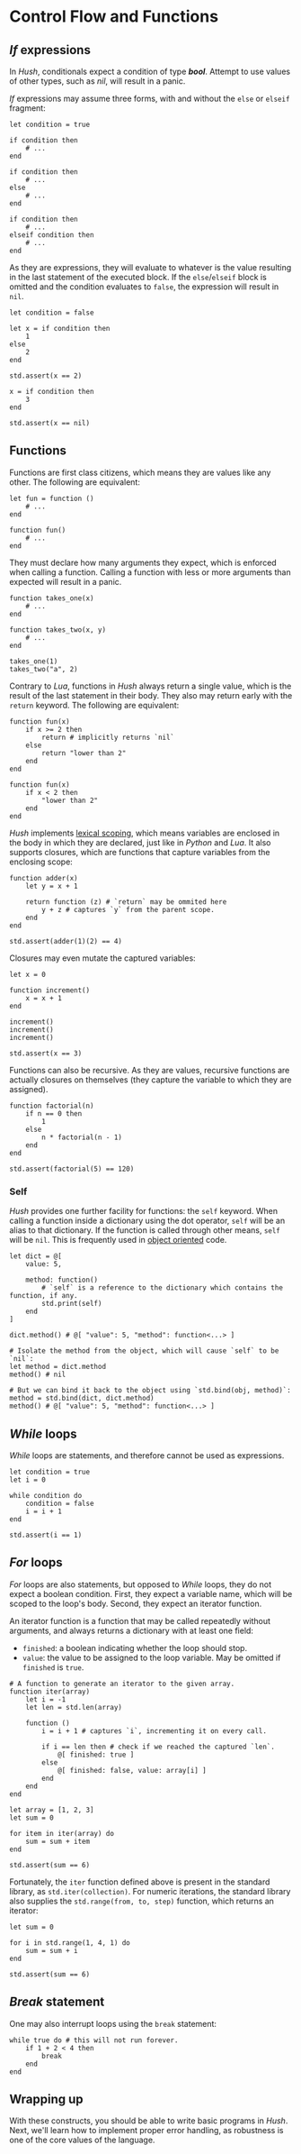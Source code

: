 # Control Flow and Functions

## *If* expressions

In *Hush*, conditionals expect a condition of type ***bool***. Attempt to  use values of other types, such as *nil*, will result in a panic.

*If* expressions may assume three forms, with and without the `else` or `elseif` fragment:

```hush
let condition = true

if condition then
	# ...
end

if condition then
	# ...
else
	# ...
end

if condition then
	# ...
elseif condition then
	# ...
end
```

As they are expressions, they will evaluate to whatever is the value resulting in the last statement of the executed block. If the `else`/`elseif` block is omitted and the condition evaluates to `false`, the expression will result in `nil`.

```hush
let condition = false

let x = if condition then
	1
else
	2
end

std.assert(x == 2)

x = if condition then
	3
end

std.assert(x == nil)
```

## Functions

Functions are first class citizens, which means they are values like any other. The following are equivalent:

```hush
let fun = function ()
	# ...
end

function fun()
	# ...
end
```

They must declare how many arguments they expect, which is enforced when calling a function. Calling a function with less or more arguments than expected will result in a panic.

```hush
function takes_one(x)
	# ...
end

function takes_two(x, y)
	# ...
end

takes_one(1)
takes_two("a", 2)
```

Contrary to *Lua*, functions in *Hush* always return a single value, which is the result of the last statement in their body. They also may return early with the `return` keyword. The following are equivalent:

```hush
function fun(x)
	if x >= 2 then
		return # implicitly returns `nil`
	else
		return "lower than 2"
	end
end

function fun(x)
	if x < 2 then
		"lower than 2"
	end
end
```

*Hush* implements [lexical scoping](https://en.wikipedia.org/wiki/Scope_(computer_science)#Lexical_scope_vs._dynamic_scope_2), which means variables are enclosed in the body in which they are declared, just like in *Python* and *Lua*. It also supports closures, which are functions that capture variables from the enclosing scope:

```hush
function adder(x)
	let y = x + 1

	return function (z) # `return` may be ommited here
		y + z # captures `y` from the parent scope.
	end
end

std.assert(adder(1)(2) == 4)
```

Closures may even mutate the captured variables:

```hush
let x = 0

function increment()
	x = x + 1
end

increment()
increment()
increment()

std.assert(x == 3)
```

Functions can also be recursive. As they are values, recursive functions are actually closures on themselves (they capture the variable to which they are assigned).

```hush
function factorial(n)
	if n == 0 then
		1
	else
		n * factorial(n - 1)
	end
end

std.assert(factorial(5) == 120)
```

### Self

*Hush* provides one further facility for functions: the `self` keyword. When calling a function inside a dictionary using the dot operator, `self` will be an alias to that dictionary. If the function is called through other means, `self` will be `nil`. This is frequently used in [object oriented](../paradigms/oop.md) code.

```hush
let dict = @[
	value: 5,

	method: function()
		# `self` is a reference to the dictionary which contains the function, if any.
		std.print(self)
	end
]

dict.method() # @[ "value": 5, "method": function<...> ]

# Isolate the method from the object, which will cause `self` to be `nil`:
let method = dict.method
method() # nil

# But we can bind it back to the object using `std.bind(obj, method)`:
method = std.bind(dict, dict.method)
method() # @[ "value": 5, "method": function<...> ]
```


## *While* loops

*While* loops are statements, and therefore cannot be used as expressions.

```hush
let condition = true
let i = 0

while condition do
	condition = false
	i = i + 1
end

std.assert(i == 1)
```

## *For* loops

*For* loops are also statements, but opposed to *While* loops, they do not expect a boolean condition. First, they expect a variable name, which will be scoped to the loop's body. Second, they expect an iterator function.

An iterator function is a function that may be called repeatedly without arguments, and always returns a dictionary with at least one field:
- `finished`: a boolean indicating whether the loop should stop.
- `value`: the value to be assigned to the loop variable. May be omitted if `finished` is `true`.

```hush
# A function to generate an iterator to the given array.
function iter(array)
	let i = -1
	let len = std.len(array)

	function ()
		i = i + 1 # captures `i`, incrementing it on every call.

		if i == len then # check if we reached the captured `len`.
			@[ finished: true ]
		else
			@[ finished: false, value: array[i] ]
		end
	end
end

let array = [1, 2, 3]
let sum = 0

for item in iter(array) do
	sum = sum + item
end

std.assert(sum == 6)
```

Fortunately, the `iter` function defined above is present in the standard library, as `std.iter(collection)`. For numeric iterations, the standard library also supplies the `std.range(from, to, step)` function, which returns an iterator:

```hush
let sum = 0

for i in std.range(1, 4, 1) do
	sum = sum + i
end

std.assert(sum == 6)
```

## *Break* statement

One may also interrupt loops using the `break` statement:

```hush
while true do # this will not run forever.
	if 1 + 2 < 4 then
		break
	end
end
```

## Wrapping up

With these constructs, you should be able to write basic programs in *Hush*. Next, we'll learn how to implement proper error handling, as robustness is one of the core values of the language.
